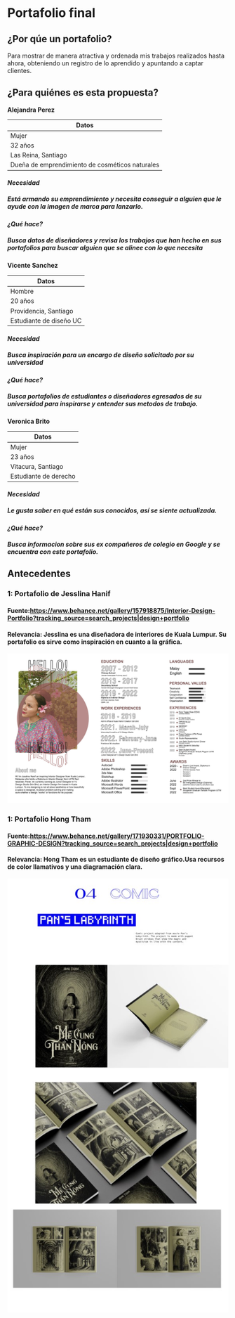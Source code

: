 # Portafolio final
## ¿Por qúe un portafolio?
Para mostrar de manera atractiva y ordenada mis trabajos realizados hasta ahora, obteniendo un registro de lo aprendido y apuntando a captar clientes.

## ¿Para quiénes es esta propuesta?

 **Alejandra Perez**

| Datos| 
| ---------------- |
| Mujer   | 
| 32 años     | 
| Las Reina, Santiago     | 
| Dueña de emprendimiento de cosméticos naturales |

#### ***Necesidad***
##### Está armando su emprendimiento y necesita conseguir a alguien que le ayude con la imagen de marca para lanzarlo.
#### ***¿Qué hace?***
##### Busca datos de diseñadores y revisa los trabajos que han hecho en sus portafolios para buscar alguien que se alinee con lo que necesita

 **Vicente Sanchez**

| Datos| 
| ---------------- |
| Hombre  | 
| 20 años     | 
| Providencia, Santiago     | 
| Estudiante de diseño UC |

#### ***Necesidad***
##### Busca inspiración para un encargo de diseño solicitado por su universidad
#### ***¿Qué hace?***
##### Busca portafolios de estudiantes o diseñadores egresados de su universidad para inspirarse y entender sus metodos de trabajo.


 **Veronica Brito**

| Datos| 
| ---------------- |
| Mujer | 
| 23 años     | 
| Vitacura, Santiago     | 
| Estudiante de derecho|

#### ***Necesidad***
##### Le gusta saber en qué están sus conocidos, así se siente actualizada.
#### ***¿Qué hace?***
##### Busca informacion sobre sus ex compañeros de colegio en Google y se encuentra con este portafolio.

## Antecedentes
### 1: Portafolio de Jesslina Hanif 
#### Fuente:https://www.behance.net/gallery/157918875/Interior-Design-Portfolio?tracking_source=search_projects|design+portfolio
#### Relevancia: Jesslina es una diseñadora de interiores de Kuala Lumpur. Su portafolio es sirve como inspiración en cuanto a la gráfica.
![image](https://github.com/Jbofarull/Examen/blob/main/assets/img/f1.jpg)

### 1: Portafolio Hong Tham
#### Fuente:https://www.behance.net/gallery/171930331/PORTFOLIO-GRAPHIC-DESIGN?tracking_source=search_projects|design+portfolio
#### Relevancia: Hong Tham  es un estudiante de diseño gráfico.Usa recursos de color llamativos y una diagramación clara. 
![image](https://github.com/Jbofarull/Examen/blob/main/assets/img/f2.jpg)



